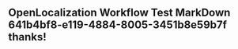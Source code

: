 <properties
ms.topic="hero-topic"
ms.test1="hero-topic"
ms.test2="test"/>


## OpenLocalization Workflow Test MarkDown 641b4bf8-e119-4884-8005-3451b8e59b7f thanks!



<!--HONumber=Jul16_HO4-->



